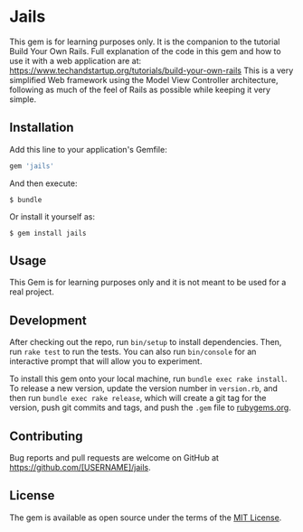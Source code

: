 # Jails

This gem is for learning purposes only. It is the companion to the tutorial Build Your Own Rails. Full explanation of the code in this gem and how to use it with a web application are at:
https://www.techandstartup.org/tutorials/build-your-own-rails
This is a very simplified Web framework using the Model View Controller architecture, following as much of the feel of Rails as possible while keeping it very simple. 

## Installation

Add this line to your application's Gemfile:

```ruby
gem 'jails'
```

And then execute:

    $ bundle

Or install it yourself as:

    $ gem install jails

## Usage

This Gem is for learning purposes only and it is not meant to be used for a real project. 

## Development

After checking out the repo, run `bin/setup` to install dependencies. Then, run `rake test` to run the tests. You can also run `bin/console` for an interactive prompt that will allow you to experiment.

To install this gem onto your local machine, run `bundle exec rake install`. To release a new version, update the version number in `version.rb`, and then run `bundle exec rake release`, which will create a git tag for the version, push git commits and tags, and push the `.gem` file to [rubygems.org](https://rubygems.org).

## Contributing

Bug reports and pull requests are welcome on GitHub at https://github.com/[USERNAME]/jails.

## License

The gem is available as open source under the terms of the [MIT License](https://opensource.org/licenses/MIT).
